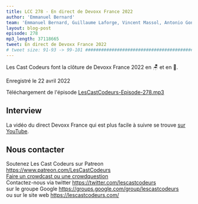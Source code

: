 ```yaml
---
title: LCC 278 - En direct de Devoxx France 2022
author: 'Emmanuel Bernard'
team: 'Emmanuel Bernard, Guillaume Laforge, Vincent Massol, Antonio Goncalves, Arnaud Héritier, Audrey Neveu'
layout: blog-post
episode: 278
mp3_length: 37118665
tweet: En direct de Devoxx France 2022
# tweet size: 91-93 -> 99-101 #######################################################################
---
```

Les Cast Codeurs font la clôture de Devoxx France 2022 en 🪑 et en 🦴.

Enregistré le 22 avril 2022

Téléchargement de l'épisode [LesCastCodeurs-Episode-278.mp3](https://traffic.libsyn.com/lescastcodeurs/LesCastCodeurs-Episode-278.mp3)

## Interview

La vidéo du direct Devoxx France qui est plus facile à suivre se trouve [sur YouTube]().

## Nous contacter

Soutenez Les Cast Codeurs sur Patreon <https://www.patreon.com/LesCastCodeurs>  
[Faire un crowdcast ou une crowdquestion](https://lescastcodeurs.com/crowdcasting/)  
Contactez-nous via twitter <https://twitter.com/lescastcodeurs>  
sur le groupe Google <https://groups.google.com/group/lescastcodeurs>  
ou sur le site web <https://lescastcodeurs.com/>
<!-- vim: set spelllang=fr : -->
